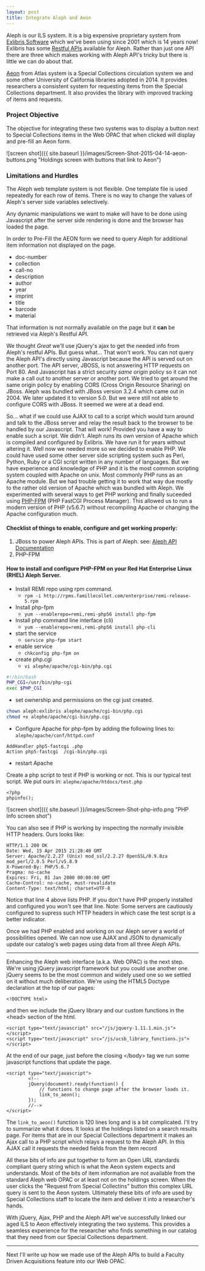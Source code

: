 ```yaml
---
layout: post
title: Integrate Aleph and Aeon
---
```


Aleph is our ILS system.  It is a big expensive proprietary system from [Exlibris Software](http://www.exlibrisgroup.com) which we've been using since 2001 which is 14 years now!  Exlibris has some [Restful APIs](https://developers.exlibrisgroup.com/aleph) available for Aleph.  Rather than just one API there are three which makes working with Aleph API's tricky but there is little we can do about that.  

[Aeon](http://www.atlas-sys.com/aeon/) from Atlas system is a Special Collections circulation system we and some other University of California libraries adopted in 2014.  It provides researchers a consistent system for requesting items from the Special Collections department.  It also provides the library with improved tracking of items and requests.

### Project Objective
The objective for integrating these two systems was to display a button next to Special Collections items in the Web OPAC  that when clicked will display and pre-fill an Aeon form. 

![screen shot]({{ site.baseurl }}/images/Screen-Shot-2015-04-14-aeon-buttons.png "Holdings screen with buttons that link to Aeon")

### Limitations and Hurdles
The Aleph web template system is not flexible.  One template file is used repeatedly for each row of items.  There is no way to change the values of Aleph's server side variables selectively.

Any dynamic manipulations we want to make will have to be done using Javascript after the server side rendering is done and the browser has loaded the page.  

In order to Pre-Fill the AEON form we need to query Aleph for additional item information not displayed on the page.

- doc-number
- collection
- call-no
- description
- author
- year
- imprint
- title
- barcode
- material

That information is not normally available on the page but it **can** be retrieved via Aleph's Restful API.

We thought _Great_ we'll use jQuery's ajax to get the needed info from Aleph's restful APIs.  But guess what...  That won't work.  You can not query the Aleph API's directly using Javascript because the API is served out on another port.  The API server, JBOSS, is not answering HTTP requests on Port 80.  And Javascript has a strict security _same origin_ policy so it can not make a call out to another server or another port.  We tried to get around the same origin policy by enabling CORS (Cross Origin Resource Sharing) on JBoss. Aleph was bundled with JBoss version 3.2.4 which came out in 2004.  We later updated it to version 5.0. But we were still not able to configure CORS with JBoss.  It seemed we were at a dead end.

So... what if we could use AJAX to call to a script which would turn around and talk to the JBoss server and relay the result back to the browser to be handled by our Javascript.  That will work! Provided you have a way to enable such a script.  We didn't.  Aleph runs its own version of Apache which is compiled and configured by Exlibris.  We have run it for years without altering it.  Well now we needed more so we decided to enable PHP.  We could have used some other server side scripting system such as Perl, Python, Ruby or a CGI script written in any number of languages.  But we have experience and knowledge of PHP and it is the most common scripting system coupled with Apache on unix.   Most commonly PHP runs as an Apache module.  But we had trouble getting it to work that way due mostly to the rather old version of Apache  which was bundled with Aleph.  We experimented with several ways to get PHP working and finally suceeded using [PHP-FPM](http://php.net/manual/en/install.fpm.php) (PHP FastCGI Process Manager).  This allowed us to run a modern version of PHP (v5.6.7) without recompiling Apache or changing the Apache configuration much.

#### Checklist of things to enable, configure and get working properly:
1. JBoss to power Aleph APIs.  This is part of Aleph. see: [Aleph API Documentation](https://developers.exlibrisgroup.com/aleph/apis/Aleph-RESTful-APIs/Introduction-to-Aleph-RESTful-APIs)
1. PHP-FPM


#### How to install and configure PHP-FPM on your Red Hat Enterprise Linux (RHEL) Aleph Server.

- Install REMI repo using rpm command. 
     - `rpm -i http://rpms.famillecollet.com/enterprise/remi-release-5.rpm`
- Install php-fpm
     - `yum --enablerepo=remi,remi-php56 install php-fpm`
- Install php command line interface (cli)
	 - `yum --enablerepo=remi,remi-php56 install php-cli`
- start the service
     - `service php-fpm start`
- enable service
     - `chkconfig php-fpm on`
- create php.cgi
     - `vi alephe/apache/cgi-bin/php.cgi`

```bash
#!/bin/bash
PHP_CGI=/usr/bin/php-cgi
exec $PHP_CGI
```
- set ownership and permissions on the cgi just created.

```bash
chown aleph:exlibris alephe/apache/cgi-bin/php.cgi
chmod +x alephe/apache/cgi-bin/php.cgi
```

- Configure Apache for php-fpm by adding the following lines to: 
`alephe/apache/conf/httpd.conf`

```
AddHandler php5-fastcgi .php
Action php5-fastcgi  /cgi-bin/php.cgi
```

- restart Apache

Create a php script to test if PHP is working or not.  This is our typical test script.  We put ours in: `alephe/apache/htdocs/test.php`

```
<?php
phpinfo(); 

```
![screen shot]({{ site.baseurl }}/images/Screen-Shot-php-info.png "PHP Info screen shot")


You can also see if PHP is working by inspecting the normally invisible HTTP headers.
Ours looks like:

```
HTTP/1.1 200 OK
Date: Wed, 15 Apr 2015 21:28:40 GMT
Server: Apache/2.2.27 (Unix) mod_ssl/2.2.27 OpenSSL/0.9.8za mod_perl/2.0.5 Perl/v5.8.9
X-Powered-By: PHP/5.6.7
Pragma: no-cache
Expires: Fri, 01 Jan 2000 00:00:00 GMT
Cache-Control: no-cache, must-revalidate
Content-Type: text/html; charset=UTF-8

```

Notice that line 4 above lists PHP.  If you don't have PHP properly installed and configured you won't see that line.   Note: Some servers are cautiously configured to supress such HTTP headers in which case the test script is a better indicator.



<!--- 
PHP on PROD
https://help.library.ucsb.edu/browse/SUPPORT-8098

PHP on DEV
https://help.library.ucsb.edu/browse/SUPPORT-7866

Linking Aleph to Aeon
https://help.library.ucsb.edu/browse/SUPPORT-7568
 --->




Once we had PHP enabled and working on our Aleph server a world of possibilities opened.  We can now use AJAX and JSON to dynamically update our catalog's web pages using data from all three Aleph APIs. 

----
Enhancing the Aleph web interface (a.k.a. Web OPAC) is the next step.  We're using jQuery javascript framework but you could use another one.  jQuery seems to be the most common and widely used one so we settled on it without much deliberation.
We're using the HTML5 Doctype declaration at the top of our pages:

```
<!DOCTYPE html> 
```

and then we include the jQuery library and our custom functions in the &lt;head&gt; section of the html.

```
<script type="text/javascript" src="/js/jquery-1.11.1.min.js"></script>
<script type="text/javascript" src="/js/ucsb_library_functions.js"></script> 

```

At the end of our page, just before the closing &lt;/body&gt; tag we run some javascript functions that update the page.

```
<script type="text/javascript"> 
        <!-- 
        jQuery(document).ready(function() { 
        	// functions to change page after the browser loads it.
            link_to_aeon(); 
        }); 
        //--> 
</script> 
```

The `link_to_aeon()` function is 120 lines long and is a bit complicated.  I'll try to summarize what it does.  It looks at the holdings listed on a search results page.  For items that are in our Special Collections department it makes an Ajax call to a PHP script which relays a request to the Aleph API.  In this AJAX call it requests the needed fields from the item record

All these bits of info are put together to form an Open URL standards compliant query string which is what the Aeon system expects and understands.  Most of the bits of item information are not available from the standard Aleph web OPAC or at least not on the holdings screen.  When the user clicks the "Request from Special Collectins" button this complex URL query is sent to the Aeon system. Ultimately these bits of info are used by Special Collections staff to locate the item and deliver it into a researcher's hands.

With jQuery, Ajax, PHP and the Aleph API we've successfully linked our aged ILS to Aeon effectively integrating the two systems.  This provides a seamless experience for the researcher who finds something in our catalog that they need from our Special Collections department.  



----
Next I'll write up how we made use of the Aleph APIs to build a Faculty Driven Acquisitions feature into our Web OPAC.


